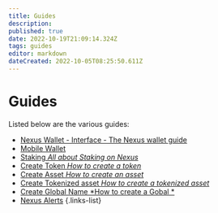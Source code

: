 ```yaml
---
title: Guides
description: 
published: true
date: 2022-10-19T21:09:14.324Z
tags: guides
editor: markdown
dateCreated: 2022-10-05T08:25:50.611Z
---
```


# Guides
Listed below are the various guides:

- [Nexus Wallet - Interface - The Nexus wallet guide](/en/guides/interface)
- [Mobile Wallet](/en/guides/mobile-wallet)
- [Staking *All about Staking on Nexus*](/en/guides/staking)
- [Create Token *How to create a token*](/en/guides/create-token)
- [Create Asset *How to create an asset*](/en/guides/create-asset)
- [Create Tokenized asset *How to create a tokenized asset*](/en/guides/create-tokenized-asset)
- [Create Global Name *How to create a Gobal *](/en/guides/create-global-name)
- [Nexus Alerts](/en/guides/nexus-alerts)
{.links-list}
